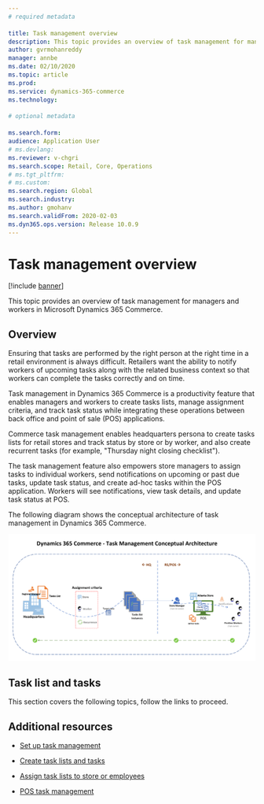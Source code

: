 ```yaml
---
# required metadata

title: Task management overview
description: This topic provides an overview of task management for managers and workers in Microsoft Dynamics 365 Commerce.
author: gvrmohanreddy
manager: annbe
ms.date: 02/10/2020
ms.topic: article
ms.prod: 
ms.service: dynamics-365-commerce
ms.technology: 

# optional metadata

ms.search.form:  
audience: Application User
# ms.devlang: 
ms.reviewer: v-chgri
ms.search.scope: Retail, Core, Operations
# ms.tgt_pltfrm: 
# ms.custom: 
ms.search.region: Global
ms.search.industry: 
ms.author: gmohanv
ms.search.validFrom: 2020-02-03
ms.dyn365.ops.version: Release 10.0.9
---
```


# Task management overview

[!include [banner](includes/banner.md)]

This topic provides an overview of task management for managers and workers in Microsoft Dynamics 365 Commerce.

## Overview

Ensuring that tasks are performed by the right person at the right time in a retail environment is always difficult. Retailers want the ability to notify workers of upcoming tasks along with the related business context so that workers can complete the tasks correctly and on time.  

Task management in Dynamics 365 Commerce is a productivity feature that enables managers and workers to create tasks lists, manage assignment criteria, and track task status while integrating these operations between back office and point of sale (POS) applications. 

Commerce task management enables headquarters persona to create tasks lists for retail stores and track status by store or by worker, and also create recurrent tasks (for example, "Thursday night closing checklist"). 

The task management feature also empowers store managers to assign tasks to individual workers, send notifications on upcoming or past due tasks, update task status, and create ad-hoc tasks within the POS application. Workers will see notifications, view task details, and update task status at POS.

The following diagram shows the conceptual architecture of task management in Dynamics 365 Commerce.
  
![Dynamics 365 Commerce - Task management](media/Tasks-management-conceptual-architecture.png)
  
## Task list and tasks


 
 
This section covers the following topics, follow the links to proceed.


## Additional resources

- [Set up task management](https://docs.microsoft.com/en-us/dynamics365/)

- [Create task lists and tasks](https://docs.microsoft.com/en-us/dynamics365/)

- [Assign task lists to store or employees](https://docs.microsoft.com/en-us/dynamics365/)

- [POS task management](https://docs.microsoft.com/en-us/dynamics365/)


